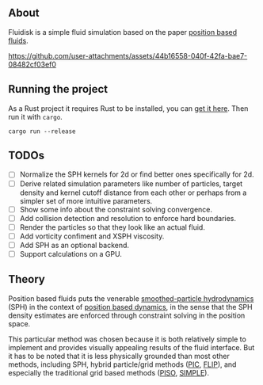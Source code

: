 ## About

Fluidisk is a simple fluid simulation based on the paper [position based fluids](https://blog.mmacklin.com/project/pbf/).

https://github.com/user-attachments/assets/44b16558-040f-42fa-bae7-08482cf03ef0

## Running the project

As a Rust project it requires Rust to be installed, you can [get it here](https://www.rust-lang.org/learn/get-started). Then run it with `cargo`.

```
cargo run --release
```

## TODOs

- [ ] Normalize the SPH kernels for 2d or find better ones specifically for 2d.
- [ ] Derive related simulation parameters like number of particles, target density and kernel cutoff distance
      from each other or perhaps from a simpler set of more intuitive parameters.
- [ ] Show some info about the constraint solving convergence.
- [ ] Add collision detection and resolution to enforce hard boundaries.
- [ ] Render the particles so that they look like an actual fluid.
- [ ] Add vorticity confiment and XSPH viscosity.
- [ ] Add SPH as an optional backend.
- [ ] Support calculations on a GPU.

## Theory

Position based fluids puts the venerable [smoothed-particle hydrodynamics](https://en.wikipedia.org/wiki/Smoothed-particle_hydrodynamics) (SPH) in the context of [position based dynamics](https://matthias-research.github.io/pages/publications/posBasedDyn.pdf), in the sense that the SPH density estimates are enforced through constraint solving in the position space.

This particular method was chosen because it is both relatively simple to implement and provides visually appealing results of the fluid interface. But it has to be noted that it is less physically grounded than most other methods, including SPH, hybrid particle/grid methods ([PIC](https://en.wikipedia.org/wiki/Particle-in-cell), [FLIP](https://ui.adsabs.harvard.edu/abs/1986JCoPh..65..314B/abstract)), and especially the traditional grid based methods ([PISO](https://en.wikipedia.org/wiki/PISO_algorithm), [SIMPLE](https://en.wikipedia.org/wiki/SIMPLE_algorithm)).
